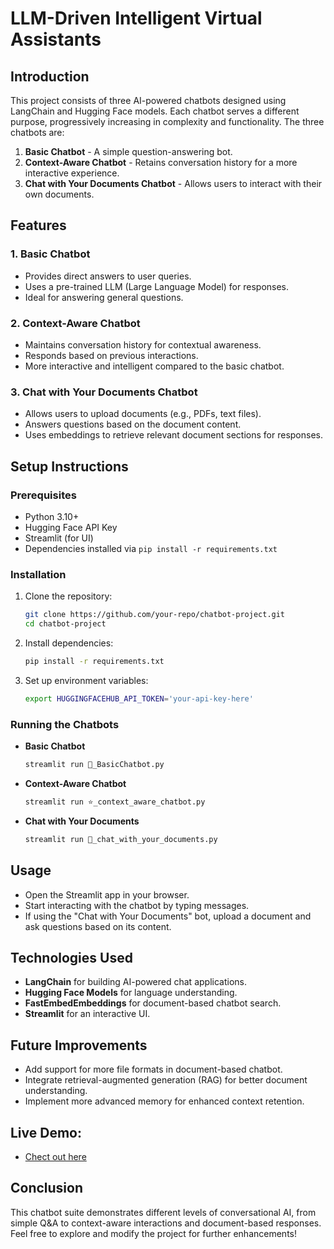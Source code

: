 # LLM-Driven Intelligent Virtual Assistants

## Introduction
This project consists of three AI-powered chatbots designed using LangChain and Hugging Face models. Each chatbot serves a different purpose, progressively increasing in complexity and functionality. The three chatbots are:

1. **Basic Chatbot** - A simple question-answering bot.
2. **Context-Aware Chatbot** - Retains conversation history for a more interactive experience.
3. **Chat with Your Documents Chatbot** - Allows users to interact with their own documents.

## Features
### 1. Basic Chatbot
- Provides direct answers to user queries.
- Uses a pre-trained LLM (Large Language Model) for responses.
- Ideal for answering general questions.

### 2. Context-Aware Chatbot
- Maintains conversation history for contextual awareness.
- Responds based on previous interactions.
- More interactive and intelligent compared to the basic chatbot.

### 3. Chat with Your Documents Chatbot
- Allows users to upload documents (e.g., PDFs, text files).
- Answers questions based on the document content.
- Uses embeddings to retrieve relevant document sections for responses.

## Setup Instructions
### Prerequisites
- Python 3.10+
- Hugging Face API Key
- Streamlit (for UI)
- Dependencies installed via `pip install -r requirements.txt`

### Installation
1. Clone the repository:
   ```bash
   git clone https://github.com/your-repo/chatbot-project.git
   cd chatbot-project
   ```
2. Install dependencies:
   ```bash
   pip install -r requirements.txt
   ```
3. Set up environment variables:
   ```bash
   export HUGGINGFACEHUB_API_TOKEN='your-api-key-here'
   ```

### Running the Chatbots
- **Basic Chatbot**
  ```bash
  streamlit run 💬_BasicChatbot.py
  ```
- **Context-Aware Chatbot**
  ```bash
  streamlit run ⭐_context_aware_chatbot.py
  ```
- **Chat with Your Documents**
  ```bash
  streamlit run 📄_chat_with_your_documents.py
  ```

## Usage
- Open the Streamlit app in your browser.
- Start interacting with the chatbot by typing messages.
- If using the "Chat with Your Documents" bot, upload a document and ask questions based on its content.

## Technologies Used
- **LangChain** for building AI-powered chat applications.
- **Hugging Face Models** for language understanding.
- **FastEmbedEmbeddings** for document-based chatbot search.
- **Streamlit** for an interactive UI.

## Future Improvements
- Add support for more file formats in document-based chatbot.
- Integrate retrieval-augmented generation (RAG) for better document understanding.
- Implement more advanced memory for enhanced context retention.

## Live Demo:
- [Chect out here](https://langchain-chatbots.streamlit.app/?embed_options=dark_theme)

## Conclusion
This chatbot suite demonstrates different levels of conversational AI, from simple Q&A to context-aware interactions and document-based responses. Feel free to explore and modify the project for further enhancements!

